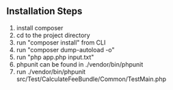 ## Installation Steps

1. install composer
2. cd to the project directory
3. run "composer install" from CLI
4. run "composer dump-autoload -o"
5. run "php app.php input.txt"
6. phpunit can be found in ./vendor/bin/phpunit
7. run ./vendor/bin/phpunit src/Test/CalculateFeeBundle/Common/TestMain.php